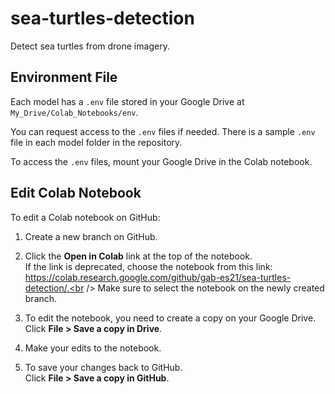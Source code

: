 # sea-turtles-detection
Detect sea turtles from drone imagery.

## Environment File

Each model has a `.env` file stored in your Google Drive at `My_Drive/Colab_Notebooks/env`.

 You can request access to the `.env` files if needed. There is a sample `.env` file in each model folder in the repository.

To access the `.env` files, mount your Google Drive in the Colab notebook.


## Edit Colab Notebook

To edit a Colab notebook on GitHub:

1. Create a new branch on GitHub.

2. Click the **Open in Colab** link at the top of the notebook. 
<br /> If the link is deprecated, choose the notebook from this link:
<br /> https://colab.research.google.com/github/gab-es21/sea-turtles-detection/.<br /> Make sure to select the notebook on the newly created branch.

3. To edit the notebook, you need to create a copy on your Google Drive.
<br /> Click **File > Save a copy in Drive**.

4. Make your edits to the notebook.

5. To save your changes back to GitHub.
<br /> Click **File > Save a copy in GitHub**.
